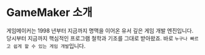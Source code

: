 # GameMaker 소개

게임메이커는 1998 년부터 지금까지 명맥을 이어온 유서 깊은 게임 개발 엔진입니다. 당시부터 지금까지 핵심적인 프로그램 철학과 기조를 그대로 받아왔죠. 바로 `누구나 빠르고 쉽게 할 수 있는 게임 개발`입니다.